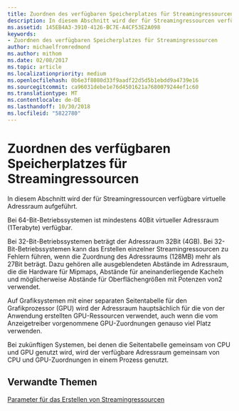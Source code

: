 ```yaml
---
title: Zuordnen des verfügbaren Speicherplatzes für Streamingressourcen
description: In diesem Abschnitt wird der für Streamingressourcen verfügbare virtuelle Adressraum aufgeführt.
ms.assetid: 145EB4A3-3910-4126-BC7E-A4CF53E2A098
keywords:
- Zuordnen des verfügbaren Speicherplatzes für Streamingressourcen
author: michaelfromredmond
ms.author: mithom
ms.date: 02/08/2017
ms.topic: article
ms.localizationpriority: medium
ms.openlocfilehash: 0b6e3f8080d33f9aadf22d5d5b1ebdd9a4739e16
ms.sourcegitcommit: ca96031debe1e76d4501621a7680079244ef1c60
ms.translationtype: MT
ms.contentlocale: de-DE
ms.lasthandoff: 10/30/2018
ms.locfileid: "5822780"
---
```

# <a name="address-space-available-for-streaming-resources"></a>Zuordnen des verfügbaren Speicherplatzes für Streamingressourcen


In diesem Abschnitt wird der für Streamingressourcen verfügbare virtuelle Adressraum aufgeführt.

Bei 64-Bit-Betriebssystemen ist mindestens 40Bit virtueller Adressraum (1Terabyte) verfügbar.

Bei 32-Bit-Betriebssystemen beträgt der Adressraum 32Bit (4GB). Bei 32-Bit-Betriebssystemen kann das Erstellen einzelner Streamingressourcen zu Fehlern führen, wenn die Zuordnung des Adressraums (128MB) mehr als 27Bit beträgt. Dazu gehören alle ausgeblendeten Abstände im Adressraum, die die Hardware für Mipmaps, Abstände für aneinanderliegende Kacheln und möglicherweise Abstände für Oberflächengrößen mit Potenzen von2 verwendet.

Auf Grafiksystemen mit einer separaten Seitentabelle für den Grafikprozessor (GPU) wird der Adressraum hauptsächlich für die von der Anwendung erstellten GPU-Ressourcen verwendet, auch wenn die vom Anzeigetreiber vorgenommene GPU-Zuordnungen genauso viel Platz verwenden.

Bei zukünftigen Systemen, bei denen die Seitentabelle gemeinsam von CPU und GPU genutzt wird, wird der verfügbare Adressraum gemeinsam von CPU und GPU-Zuordnungen in einem Prozess genutzt.

## <a name="span-idrelated-topicsspanrelated-topics"></a><span id="related-topics"></span>Verwandte Themen


[Parameter für das Erstellen von Streamingressourcen](streaming-resource-creation-parameters.md)

 

 




